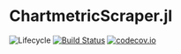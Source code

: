 # ChartmetricScraper.jl

![Lifecycle](https://img.shields.io/badge/lifecycle-experimental-orange.svg)<!--
![Lifecycle](https://img.shields.io/badge/lifecycle-maturing-blue.svg)
![Lifecycle](https://img.shields.io/badge/lifecycle-stable-green.svg)
![Lifecycle](https://img.shields.io/badge/lifecycle-retired-orange.svg)
![Lifecycle](https://img.shields.io/badge/lifecycle-archived-red.svg)
![Lifecycle](https://img.shields.io/badge/lifecycle-dormant-blue.svg) -->
[![Build Status](https://travis-ci.com/danielw2904/ChartmetricScraper.jl.svg?branch=master)](https://travis-ci.com/danielw2904/ChartmetricScraper.jl)
[![codecov.io](http://codecov.io/github/danielw2904/ChartmetricScraper.jl/coverage.svg?branch=master)](http://codecov.io/github/danielw2904/ChartmetricScraper.jl?branch=master)
<!--
[![Documentation](https://img.shields.io/badge/docs-stable-blue.svg)](https://danielw2904.github.io/ChartmetricScraper.jl/stable)
[![Documentation](https://img.shields.io/badge/docs-master-blue.svg)](https://danielw2904.github.io/ChartmetricScraper.jl/dev)
-->
